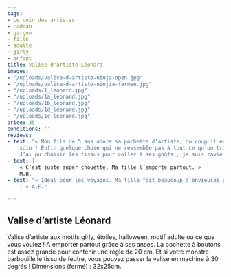 ```yaml
---
tags:
- Le coin des artistes
- cadeau
- garçon
- fille
- adulte
- girly
- enfant
title: Valise d'artiste Léonard
images:
- "/uploads/valise-d-artiste-ninja-open.jpg"
- "/uploads/valise-d-artiste-ninjia-fermee.jpg"
- "/uploads/1_leonard.jpg"
- "/uploads/1a_leonard.jpg"
- "/uploads/1b_leonard.jpg"
- "/uploads/1d_leonard.jpg"
- "/uploads/1c_leonard.jpg"
price: 35
conditions: ''
reviews:
- text: "« Mon fils de 5 ans adore sa pochette d’artiste, du coup il en prend grand
    soin ! Enfin quelque chose qui ne ressemble pas à tout ce qu’on trouve habituellement.
    J’ai pu choisir les tissus pour coller à ses goûts., je suis ravie. » M.R."
- text: |-
    « C’est juste super chouette. Ma fille l’emporte partout. »
    M.B.
- text: "« Idéal pour les voyages. Ma fille fait beaucoup d’envieuses parmi ses copines
    ! » A.F."

---
```

## Valise d’artiste Léonard

Valise d’artiste aux motifs girly, étoiles, halloween, motif adulte ou ce que vous voulez ! A emporter partout grâce à ses anses. La pochette à boutons est assez grande pour contenir une règle de 20 cm. Et si votre monstre barbouille le tissu de feutre, vous pouvez passer la valise en machine à 30 degrés ! Dimensions (fermé) : 32x25cm.